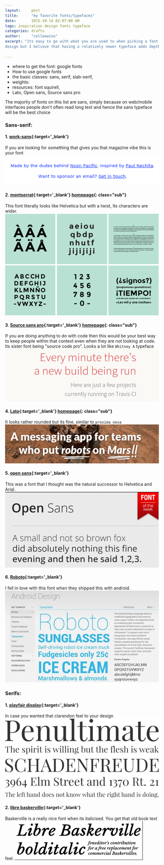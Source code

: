 ```yaml
---
layout:     post
title:      "my favorite fonts/typefaces"
date:       2015-10-14 02:07:00 AM
tags: inspiration design fonts typeface
categories: drafts
author:     "colleowino"
excerpt: "Its easy to go with what you are used to when picking a font for your next
design but I believe that having a relatively newer typeface adds depth to your design" 

---
```


- where to get the font: google fonts
- How to use google fonts
- the basic classes: sans, serif, slab-serif,
- weights:
- resources: font squirell, 
- Lato, Open sans, Source sans pro

The majority of fonts on this list are sans, simply because on web/mobile interfaces people don't often read long text and hence the sans typeface will be the best choice

### Sans-serif:

#### 1. [work-sans](http://weiweihuanghuang.github.io/Work-Sans/){:target='_blank'}
If you are looking for something that gives you that magazine vibe this is your font
![work-sans](/img/work-sans.png/ " work-sans in blue ")

#### 2. [montserrat](http://weiweihuanghuang.github.io/Work-Sans/){:target='_blank'} [homepage](http://montserrat.zkysky.com.ar/en){: class="sub"}
This font literally looks like Helvetica but with a twist, Its characters are wider.
![work-sans](/img/montserrat.png/)
	
#### 3. [Source sans pro](http://www.fontsquirrel.com/fonts/source-sans-pro){:target='_blank'} [homepage](http://blog.typekit.com/2012/08/02/source-sans-pro/){: class="sub"}
If you are doing anything to do with code then this would be your best way to keep people
within that context even when they are not looking at code. Its sister font being "source code pro".
Looks a lot like `Whitney A` typeface
![work-sans](/img/source-sans-pro.png/)

#### 4. [Lato](http://www.latofonts.com/lato-free-fonts/#download){:target='_blank'} [homepage](http://www.latofonts.com/){: class="sub"}
It looks rather rounded but its fine. similar to `proxima nova`
![work-sans](/img/lato.png/ )

#### 5. [open sans](http://www.fontsquirrel.com/fonts/open-sans){:target='_blank'} 
This was a font that I thought was the natural successor to Helvetica and Arial.
![work-sans](/img/open-sans.png/ )

#### 6. [Roboto](http://www.fontsquirrel.com/fonts/roboto){:target='_blank'} 
I fell in love with this font when they shipped this with android.
![work-sans](/img/roboto.png/ )

### Serifs:

#### 1. [playfair display](http://www.fontsquirrel.com/fonts/montserrat){:target='_blank'}
In case you wanted that clarendon feel to your design
![playfair](/img/playfair.png)

#### 2. [libre baskerville](http://www.fontsquirrel.com/fonts/libre-baskerville){:target='_blank'}
Baskerville is a really nice font when its italicised. You get that old book text feel.
![baskerville](/img/baskerville.png)


